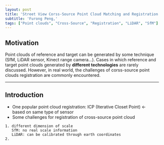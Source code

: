 ```yaml
---
layout: post
title: 'Street View Corss-Source Point Cloud Matching and Registration'
subtitle: 'Furong Peng,'
tags: ["Point clouds", "Cross-Source", "Registration", "LiDAR", "SfM"]
---
```


## Motivation <br>
Point clouds of reference and target can be generated by some technique (SfM, LiDAR sensor, Kinect range camera...). Cases in which reference and target point clouds generated by **different technologies** are rarely discussed. However, in real world, the challenges of corss-source point clouds registration are commonly encountered. 

---

## Introduction
* One popular point cloud registration: ICP (Iterative Closet Point) <- based on same type of sensor
* Some challenges for registration of cross-source point cloud 
```
1. different dimension of scale
   SfM: no real scale information
   LiDAR: can be calibrated through earth coordinates
2. 
```
